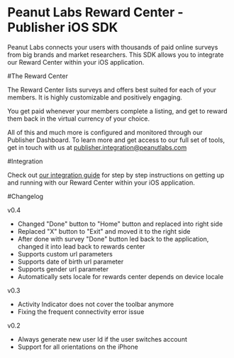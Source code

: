 
# Peanut Labs Reward Center - Publisher iOS SDK

Peanut Labs connects your users with thousands of paid online surveys from big brands and market researchers. This SDK allows you to integrate our Reward Center within your iOS application. 

#The Reward Center

The Reward Center lists surveys and offers best suited for each of your members. It is highly customizable and positively engaging.

You get paid whenever your members complete a listing, and get to reward them back in the virtual currency of your choice.

All of this and much more is configured  and monitored through our Publisher Dashboard. To learn more and get access to our full set of tools, get in touch with us at publisher.integration@peanutlabs.com

#Integration

Check out <a href="http://peanut-labs.github.io/publisher-doc/" target="_blank">our integration guide</a> for step by step instructions on getting up and running with our Reward Center within your iOS application.

#Changelog

v0.4
- Changed "Done" button to "Home" button and replaced into right side
- Replaced "X" button to "Exit" and moved it to the right side
- After done with survey "Done" button led back to the application, changed it into lead back to rewards center
- Supports custom url parameters
- Supports date of birth url parameter
- Supports gender url parameter
- Automatically sets locale for rewards center depends on device locale

v0.3
- Activity Indicator does not cover the toolbar anymore
- Fixing the frequent connectivity error issue

v0.2
- Always generate new user Id if the user switches account
- Support for all orientations on the iPhone
